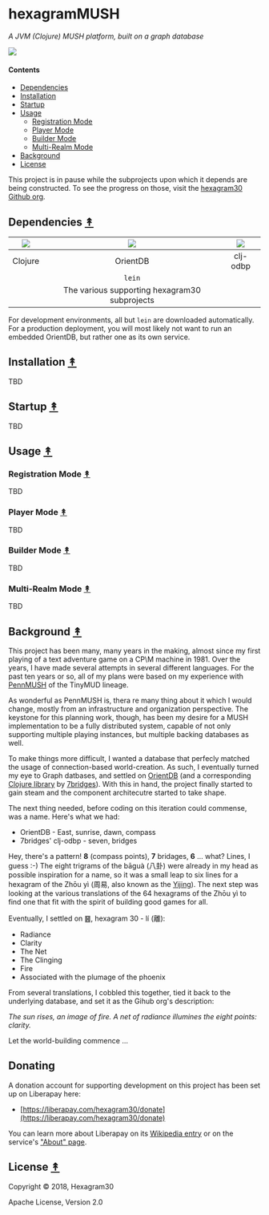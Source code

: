 # hexagramMUSH

*A JVM (Clojure) MUSH platform, built on a graph database*

[![][logo]][logo-large]


#### Contents

* [Dependencies](#dependencies-)
* [Installation](#installation-)
* [Startup](#startup-)
* [Usage](#usage-)
   * [Registration Mode](#registration-mode-)
   * [Player Mode](#player-mode-)
   * [Builder Mode](#builder-mode-)
   * [Multi-Realm Mode](#multi-realm-mode-)
* [Background](#background-)
* [License](#license-)

This project is in pause while the subprojects upon which it depends are
being constructed. To see the progress on those, visit the
[hexagram30 Github org](https://github.com/hexagram30).


## Dependencies [&#x219F;](#contents)

| [![][clojure-logo]][clojure] | [![][orientdb-logo]][orientdb] | [![][7bridges-logo]][clj-odbp] |
|:----------------------------:|:------------------------------:|:------------------------------:|
| Clojure                      | OrientDB                       | clj-odbp                       |
|                              | `lein`                         |                                |
|                              |The various supporting hexagram30 subprojects |                  |

For development environments, all but `lein` are downloaded automatically.
For a production deployment, you will most likely not want to run an
embedded OrientDB, but rather one as its own service.


## Installation [&#x219F;](#contents)

TBD


## Startup [&#x219F;](#contents)

TBD


## Usage [&#x219F;](#contents)


### Registration Mode [&#x219F;](#contents)

TBD


### Player Mode [&#x219F;](#contents)

TBD


### Builder Mode [&#x219F;](#contents)

TBD


### Multi-Realm Mode [&#x219F;](#contents)

TBD


## Background [&#x219F;](#contents)

This project has been many, many years in the making, almost since my first
playing of a text adventure game on a CP\M machine in 1981. Over the years,
I have made several attempts in several different languages. For the past
ten years or so, all of my plans were based on my experience with
[PennMUSH][pennmush] of the TinyMUD lineage.

As wonderful as PennMUSH is, thera re many thing about it which I would
change, mostly from an infrastructure and organization perspective. The
keystone for this planning work, though, has been my desire for a MUSH
implementation to be a fully distributed system, capable of not only
supporting multiple playing instances, but multiple backing databases
as well.

To make things more difficult, I wanted a database that perfecly matched the
usage of connection-based world-creation. As such, I eventually turned my eye
to Graph datbases, and settled on [OrientDB][orientdb] (and a corresponding
[Clojure library][clj-odbp] by [7bridges][7bridges]). With this in hand, the
project finally started to gain steam and the component architecutre started
to take shape.

The next thing needed, before coding on this iteration could commense, was a
name. Here's what we had:
* OrientDB - East, sunrise, dawn, compass
* 7bridges' clj-odbp - seven, bridges

Hey, there's a pattern! **8** (compass points), **7** bridages, **6** ... what?
Lines, I guess :-) The eight trigrams of the bāguà (八卦) were already in my
head as possible inspiration for a name, so it was a small leap to six lines
for a hexagram of the Zhōu yì (周易, also known as the [Yijing][yijing]).
The next step was looking at the various translations of the 64 hexagrams of
the Zhōu yì to find one that fit with the spirit of building good games for
all.

Eventually, I settled on ䷝, hexagram 30 - lí (離):

* Radiance
* Clarity
* The Net
* The Clinging
* Fire
* Associated with the plumage of the phoenix

From several translations, I cobbled this together, tied it back to the
underlying database, and set it as the Gihub org's description:

*The sun rises, an image of fire. A net of radiance illumines the eight points: clarity.*

Let the world-building commence ...


## Donating

A donation account for supporting development on this project has been set up
on Liberapay here:

* [https://liberapay.com/hexagram30/donate](https://liberapay.com/hexagram30/donate)

You can learn more about Liberapay on its [Wikipedia entry][libera-wiki] or on the
service's ["About" page][libera-about].

[libera-wiki]: https://en.wikipedia.org/wiki/Liberapay
[libera-about]: https://liberapay.com/about/


## License [&#x219F;](#contents)

Copyright © 2018, Hexagram30

Apache License, Version 2.0


<!-- Named page links below: /-->

[logo]: https://raw.githubusercontent.com/hexagram30/resources/master/branding/logo/hmush-logo-1-long-with-text-x806.png
[logo-large]: https://raw.githubusercontent.com/hexagram30/resources/master/branding/logo/hmush-logo-1-long-with-text-x4030.png
[clojure]: http://clojure.org/
[clojure-logo]: https://raw.githubusercontent.com/hexagram30/resources/master/images/logos/clojure.png
[orientdb-logo]: https://raw.githubusercontent.com/hexagram30/resources/master/images/logos/orientdb.png
[orientdb]: https://orientdb.com/
[7bridges]: https://7bridges.eu/
[7bridges-logo]: https://raw.githubusercontent.com/hexagram30/resources/master/images/logos/7bridges.png
[clj-odbp]: https://github.com/7bridges-eu/clj-odbp
[pennmush]: https://github.com/pennmush]
[yijing]: https://en.wikipedia.org/wiki/I_Ching
